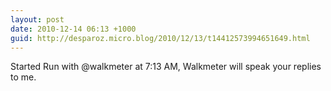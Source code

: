 ```yaml
---
layout: post
date: 2010-12-14 06:13 +1000
guid: http://desparoz.micro.blog/2010/12/13/t14412573994651649.html
---
```

Started Run with @walkmeter at 7:13 AM, Walkmeter will speak your replies to me.
